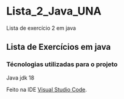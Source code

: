 # Lista_2_Java_UNA

Lista de exercício 2 em java
## Lista de Exercícios em java 

### Técnologias utilizadas para o projeto 
Java jdk 18

Feito na IDE [Visual Studio Code](https://code.visualstudio.com).
